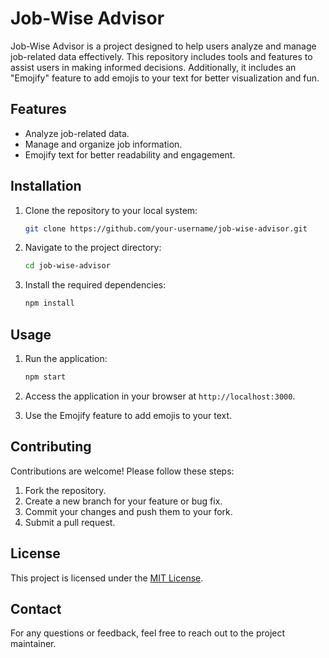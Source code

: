 # Job-Wise Advisor

Job-Wise Advisor is a project designed to help users analyze and manage job-related data effectively. This repository includes tools and features to assist users in making informed decisions. Additionally, it includes an "Emojify" feature to add emojis to your text for better visualization and fun.

## Features

- Analyze job-related data.
- Manage and organize job information.
- Emojify text for better readability and engagement.

## Installation

1. Clone the repository to your local system:

    ```bash
    git clone https://github.com/your-username/job-wise-advisor.git
    ```

2. Navigate to the project directory:

    ```bash
    cd job-wise-advisor
    ```

3. Install the required dependencies:

    ```bash
    npm install
    ```

## Usage

1. Run the application:

    ```bash
    npm start
    ```

2. Access the application in your browser at `http://localhost:3000`.

3. Use the Emojify feature to add emojis to your text.

## Contributing

Contributions are welcome! Please follow these steps:

1. Fork the repository.
2. Create a new branch for your feature or bug fix.
3. Commit your changes and push them to your fork.
4. Submit a pull request.

## License

This project is licensed under the [MIT License](LICENSE).

## Contact

For any questions or feedback, feel free to reach out to the project maintainer.
